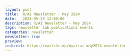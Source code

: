 ```yaml
---
layout: post
title:  R/AI Newsletter - May 2024
date:   2024-05-28 12:00:00
description: R/AI Newsletter - May 2024
tags: newsletter lab publications events
categories: newsletter
newsletter: true
preview: 
redirect: https://mailchi.mp/nyu/rai-may2024-newsletter
---
```

